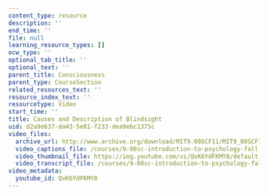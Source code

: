 ```yaml
---
content_type: resource
description: ''
end_time: ''
file: null
learning_resource_types: []
ocw_type: ''
optional_tab_title: ''
optional_text: ''
parent_title: Consciousness
parent_type: CourseSection
related_resources_text: ''
resource_index_text: ''
resourcetype: Video
start_time: ''
title: Causes and Description of Blindsight
uid: d2a9e637-da43-5e81-f233-dea9ebc1375c
video_files:
  archive_url: http://www.archive.org/download/MIT9.00SCF11/MIT9_00SCF11_lec08_300k.mp4
  video_captions_file: /courses/9-00sc-introduction-to-psychology-fall-2011/7dbcf490cf05576f8bc28b00a7458991_QvK6YdFKMY8.vtt
  video_thumbnail_file: https://img.youtube.com/vi/QvK6YdFKMY8/default.jpg
  video_transcript_file: /courses/9-00sc-introduction-to-psychology-fall-2011/0b581ec868eac5a3208766ad1c5f61cf_QvK6YdFKMY8.pdf
video_metadata:
  youtube_id: QvK6YdFKMY8
---
```

